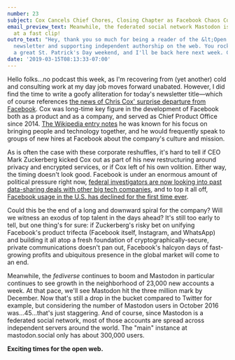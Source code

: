 ```yaml
---
number: 23
subject: Cox Cancels Chief Chores, Closing Chapter as Facebook Chaos Continues
email_preview_text: Meanwhile, the federated social network Mastodon is still growing
  at a fast clip!
outro_text: "Hey, thank you so much for being a reader of the &lt;Open Markup&gt;
  newsletter and supporting independent authorship on the web. You rock!\r\n\r\nHave
  a great St. Patrick's Day weekend, and I'll be back here next week. Cheers \U0001F37B"
date: '2019-03-15T08:13:33-07:00'
---
```


Hello folks…no podcast this week, as I'm recovering from (yet another) cold and consulting work at my day job moves forward unabated. However, I did find the time to write a goofy alliteration for today's newsletter title—which of course references [the news of Chris Cox' surprise departure from Facebook](https://www.recode.net/2019/3/14/18266106/facebook-chris-cox-chris-daniels-mark-zuckerberg-whatsapp-instagram). Cox was long-time key figure in the development of Facebook both as a product and as a company, and served as Chief Product Office since 2014. [The Wikipedia entry notes](https://en.m.wikipedia.org/wiki/Chris_Cox_(Facebook)) he was known for his focus on bringing people and technology together, and he would frequently speak to groups of new hires at Facebook about the company's culture and mission.

As is often the case with these corporate reshuffles, it's hard to tell if CEO Mark Zuckerberg kicked Cox out as part of his new restructuring around privacy and encrypted services, or if Cox left of his own volition. Either way, the timing doesn't look good. Facebook is under an enormous amount of political pressure right now, [federal investigators are now looking into past data-sharing deals with other big tech companies](https://www.nytimes.com/2019/03/13/technology/facebook-data-deals-investigation.html), and to top it all off, [Facebook usage in the U.S. has declined for the first time ever](https://www.edisonresearch.com/facebook-declines-first-time-infinite-dial-history/).

Could this be the end of a long and downward spiral for the company? Will we witness an exodus of top talent in the days ahead? It's still too early to tell, but one thing's for sure: if Zuckerberg's risky bet on unifying Facebook's product trifecta (Facebook itself, Instagram, and WhatsApp) and building it all atop a fresh foundation of cryptographically-secure, private communications doesn't pan out, Facebook's halcyon days of fast-growing profits and ubiquitous presence in the global market will come to an end.

Meanwhile, the _fediverse_ continues to boom and Mastodon in particular continues to see growth in the neighborhood of 23,000 new accounts a week. At that pace, we'll see Mastodon hit the three million mark by December. Now that's still a drop in the bucket compared to Twitter for example, but considering the number of Mastodon users in October 2016 was…45…that's just staggering. And of course, since Mastodon is a federated social network, most of those accounts are spread across independent servers around the world. The "main" instance at mastodon.social only has about 300,000 users.

**Exciting times for the open web.**